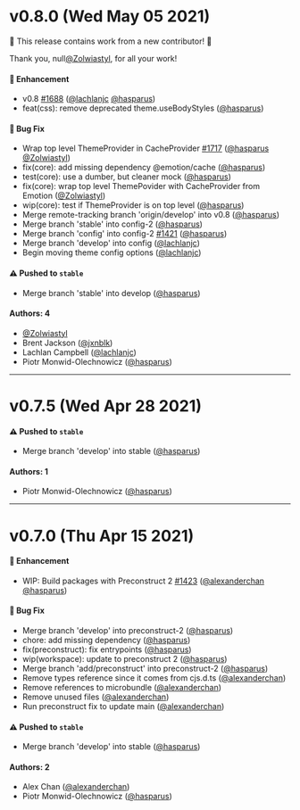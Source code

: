 # v0.8.0 (Wed May 05 2021)

:tada: This release contains work from a new contributor! :tada:

Thank you, null[@Zolwiastyl](https://github.com/Zolwiastyl), for all your work!

#### 🚀 Enhancement

- v0.8 [#1688](https://github.com/system-ui/theme-ui/pull/1688) ([@lachlanjc](https://github.com/lachlanjc) [@hasparus](https://github.com/hasparus))
- feat(css): remove deprecated theme.useBodyStyles ([@hasparus](https://github.com/hasparus))

#### 🐛 Bug Fix

- Wrap top level ThemeProvider in CacheProvider [#1717](https://github.com/system-ui/theme-ui/pull/1717) ([@hasparus](https://github.com/hasparus) [@Zolwiastyl](https://github.com/Zolwiastyl))
- fix(core): add missing dependency @emotion/cache ([@hasparus](https://github.com/hasparus))
- test(core): use a dumber, but cleaner mock ([@hasparus](https://github.com/hasparus))
- fix(core): wrap top level ThemePovider with CacheProvider from Emotion ([@Zolwiastyl](https://github.com/Zolwiastyl))
- wip(core): test if ThemeProvider is on top level ([@hasparus](https://github.com/hasparus))
- Merge remote-tracking branch 'origin/develop' into v0.8 ([@hasparus](https://github.com/hasparus))
- Merge branch 'stable' into config-2 ([@hasparus](https://github.com/hasparus))
- Merge branch 'config' into config-2 [#1421](https://github.com/system-ui/theme-ui/pull/1421) ([@hasparus](https://github.com/hasparus))
- Merge branch 'develop' into config ([@lachlanjc](https://github.com/lachlanjc))
- Begin moving theme config options ([@lachlanjc](https://github.com/lachlanjc))

#### ⚠️ Pushed to `stable`

- Merge branch 'stable' into develop ([@hasparus](https://github.com/hasparus))

#### Authors: 4

- [@Zolwiastyl](https://github.com/Zolwiastyl)
- Brent Jackson ([@jxnblk](https://github.com/jxnblk))
- Lachlan Campbell ([@lachlanjc](https://github.com/lachlanjc))
- Piotr Monwid-Olechnowicz ([@hasparus](https://github.com/hasparus))

---

# v0.7.5 (Wed Apr 28 2021)

#### ⚠️ Pushed to `stable`

- Merge branch 'develop' into stable ([@hasparus](https://github.com/hasparus))

#### Authors: 1

- Piotr Monwid-Olechnowicz ([@hasparus](https://github.com/hasparus))

---

# v0.7.0 (Thu Apr 15 2021)

#### 🚀 Enhancement

- WIP: Build packages with Preconstruct 2 [#1423](https://github.com/system-ui/theme-ui/pull/1423) ([@alexanderchan](https://github.com/alexanderchan) [@hasparus](https://github.com/hasparus))

#### 🐛 Bug Fix

- Merge branch 'develop' into preconstruct-2 ([@hasparus](https://github.com/hasparus))
- chore: add missing dependency ([@hasparus](https://github.com/hasparus))
- fix(preconstruct): fix entrypoints ([@hasparus](https://github.com/hasparus))
- wip(workspace): update to preconstruct 2 ([@hasparus](https://github.com/hasparus))
- Merge branch 'add/preconstruct' into preconstruct-2 ([@hasparus](https://github.com/hasparus))
- Remove types reference since it comes from cjs.d.ts ([@alexanderchan](https://github.com/alexanderchan))
- Remove references to microbundle ([@alexanderchan](https://github.com/alexanderchan))
- Remove unused files ([@alexanderchan](https://github.com/alexanderchan))
- Run preconstruct fix to update main ([@alexanderchan](https://github.com/alexanderchan))

#### ⚠️ Pushed to `stable`

- Merge branch 'develop' into stable ([@hasparus](https://github.com/hasparus))

#### Authors: 2

- Alex Chan ([@alexanderchan](https://github.com/alexanderchan))
- Piotr Monwid-Olechnowicz ([@hasparus](https://github.com/hasparus))
